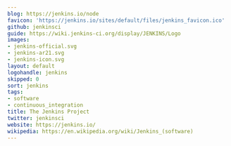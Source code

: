 ```yaml
---
blog: https://jenkins.io/node
favicon: 'https://jenkins.io/sites/default/files/jenkins_favicon.ico'
github: jenkinsci
guide: https://wiki.jenkins-ci.org/display/JENKINS/Logo
images:
- jenkins-official.svg
- jenkins-ar21.svg
- jenkins-icon.svg
layout: default
logohandle: jenkins
skipped: 0
sort: jenkins
tags:
- software
- continuous_integration
title: The Jenkins Project
twitter: jenkinsci
website: https://jenkins.io/
wikipedia: https://en.wikipedia.org/wiki/Jenkins_(software)
---
```

